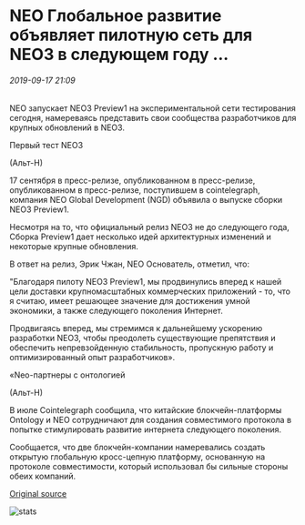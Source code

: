 # NEO Глобальное развитие объявляет пилотную сеть для NEO3 в следующем году ...

###### 2019-09-17 21:09

NEO запускает NEO3 Preview1 на экспериментальной сети тестирования сегодня, намереваясь представить свои сообщества разработчиков для крупных обновлений в NEO3.

Первый тест NEO3

(Альт-Н)

17 сентября в пресс-релизе, опубликованном в пресс-релизе, опубликованном в пресс-релизе, поступившем в cointelegraph, компания NEO Global Development (NGD) объявила о выпуске сборки NEO3 Preview1.

Несмотря на то, что официальный релиз NEO3 не до следующего года, Сборка Preview1 дает несколько идей архитектурных изменений и некоторые крупные обновления.

В ответ на релиз, Эрик Чжан, NEO Основатель, отметил, что:

"Благодаря пилоту NEO3 Preview1, мы продвинулись вперед к нашей цели доставки крупномасштабных коммерческих приложений - то, что я считаю, имеет решающее значение для достижения умной экономики, а также следующего поколения Интернет.

Продвигаясь вперед, мы стремимся к дальнейшему ускорению разработки NEO3, чтобы преодолеть существующие препятствия и обеспечить непревзойденную стабильность, пропускную работу и оптимизированный опыт разработчиков».

«Neo-партнеры с онтологией 

(Альт-Н)

В июле Cointelegraph сообщила, что китайские блокчейн-платформы Ontology и NEO сотрудничают для создания совместимого протокола в попытке стимулировать развитие интернета следующего поколения.

Сообщается, что две блокчейн-компании намеревались создать открытую глобальную кросс-цепную платформу, основанную на протоколе совместимости, который использовал бы сильные стороны обеих компаний.

[Original source](https://cointelegraph.com/news/neo-global-development-announces-pilot-network-for-next-years-neo3)

![stats](https://c.statcounter.com/11760860/0/a89fa40b/1/ "stats")